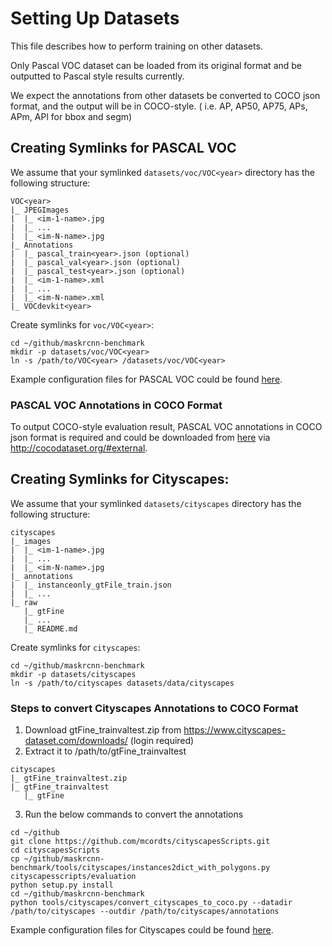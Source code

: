 # Setting Up Datasets

This file describes how to perform training on other datasets.

Only Pascal VOC dataset can be loaded from its original format and be outputted to Pascal style results currently.

We expect the annotations from other datasets be converted to COCO json format, and the output will be in COCO-style. (
i.e. AP, AP50, AP75, APs, APm, APl for bbox and segm)

## Creating Symlinks for PASCAL VOC

We assume that your symlinked `datasets/voc/VOC<year>` directory has the following structure:

```
VOC<year>
|_ JPEGImages
|  |_ <im-1-name>.jpg
|  |_ ...
|  |_ <im-N-name>.jpg
|_ Annotations
|  |_ pascal_train<year>.json (optional)
|  |_ pascal_val<year>.json (optional)
|  |_ pascal_test<year>.json (optional)
|  |_ <im-1-name>.xml
|  |_ ...
|  |_ <im-N-name>.xml
|_ VOCdevkit<year>
```

Create symlinks for `voc/VOC<year>`:

```
cd ~/github/maskrcnn-benchmark
mkdir -p datasets/voc/VOC<year>
ln -s /path/to/VOC<year> /datasets/voc/VOC<year>
```

Example configuration files for PASCAL VOC could be
found [here](https://github.com/facebookresearch/maskrcnn-benchmark/blob/master/configs/pascal_voc/).

### PASCAL VOC Annotations in COCO Format

To output COCO-style evaluation result, PASCAL VOC annotations in COCO json format is required and could be downloaded
from [here](https://storage.googleapis.com/coco-dataset/external/PASCAL_VOC.zip)
via http://cocodataset.org/#external.

## Creating Symlinks for Cityscapes:

We assume that your symlinked `datasets/cityscapes` directory has the following structure:

```
cityscapes
|_ images
|  |_ <im-1-name>.jpg
|  |_ ...
|  |_ <im-N-name>.jpg
|_ annotations
|  |_ instanceonly_gtFile_train.json
|  |_ ...
|_ raw
   |_ gtFine
   |_ ...
   |_ README.md
```

Create symlinks for `cityscapes`:

```
cd ~/github/maskrcnn-benchmark
mkdir -p datasets/cityscapes
ln -s /path/to/cityscapes datasets/data/cityscapes
```

### Steps to convert Cityscapes Annotations to COCO Format

1. Download gtFine_trainvaltest.zip from https://www.cityscapes-dataset.com/downloads/ (login required)
2. Extract it to /path/to/gtFine_trainvaltest

```
cityscapes
|_ gtFine_trainvaltest.zip
|_ gtFine_trainvaltest
   |_ gtFine
```

3. Run the below commands to convert the annotations

```
cd ~/github
git clone https://github.com/mcordts/cityscapesScripts.git
cd cityscapesScripts
cp ~/github/maskrcnn-benchmark/tools/cityscapes/instances2dict_with_polygons.py cityscapesscripts/evaluation
python setup.py install
cd ~/github/maskrcnn-benchmark
python tools/cityscapes/convert_cityscapes_to_coco.py --datadir /path/to/cityscapes --outdir /path/to/cityscapes/annotations
```

Example configuration files for Cityscapes could be
found [here](https://github.com/facebookresearch/maskrcnn-benchmark/blob/master/configs/cityscapes/).
